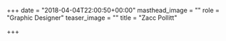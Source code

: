 +++
date = "2018-04-04T22:00:50+00:00"
masthead_image = ""
role = "Graphic Designer"
teaser_image = ""
title = "Zacc Pollitt"

+++
